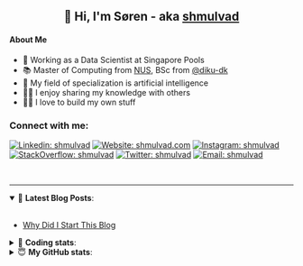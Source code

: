 <h2 align="center">
	👋 Hi, I'm Søren - aka <a href="https://shmulvad.com">shmulvad</a>
</h2>

#### About Me
- 🤖 Working as a Data Scientist at Singapore Pools
- 📚 Master of Computing from [NUS], BSc from [@diku-dk]
- 🧠 My field of specialization is artificial intelligence
- 👨‍🏫 I enjoy sharing my knowledge with others
- 👨‍💻 I love to build my own stuff

### Connect with me:

[![Linkedin: shmulvad](https://img.shields.io/badge/shmulvad-blue?style=flat&logo=Linkedin&logoColor=white)][linkedin]
[![Website: shmulvad.com](https://img.shields.io/badge/shmulvad.com-47CCCC?&style=flat&logo=Google-Chrome&logoColor=white)][website]
[![Instagram: shmulvad](https://img.shields.io/badge/-@shmulvad-purple?style=flat&logo=Instagram&logoColor=white)][instagram]
[![StackOverflow: shmulvad](https://img.shields.io/badge/shmulvad-FE7A16?style=flat&logo=stack-overflow&logoColor=white)][stackOverflow]
[![Twitter: shmulvad](https://img.shields.io/badge/@shmulvad-1ca0f1?style=flat&logo=twitter&logoColor=white)][twitter]
[![Email: shmulvad](https://img.shields.io/badge/shmulvad-D14836?style=flat&logo=gmail&logoColor=white)][mail]

<br />

---

<details open>
 <summary>📕 <b>Latest Blog Posts</b>: </summary>

<br>

<!-- BLOG-POST-LIST:START -->
- [Why Did I Start This Blog](https://shmulvad.com/blog/why-did-start-this-blog)
<!-- BLOG-POST-LIST:END -->

</details>

<!-- --- -->

<details>
 <summary>🤖 <b>Coding stats</b>: </summary>

<br>

NOTE: Doesn't track coding at work or work done in environments such as Jupyter Notebooks.

<!--START_SECTION:waka-->
![Code Time](http://img.shields.io/badge/Code%20Time-1%2C840%20hrs%2044%20mins-blue)

**I'm a Night 🦉** 

```text
🌞 Morning                448 commits         ██░░░░░░░░░░░░░░░░░░░░░░░   09.12 % 
🌆 Daytime                1309 commits        ███████░░░░░░░░░░░░░░░░░░   26.65 % 
🌃 Evening                1991 commits        ██████████░░░░░░░░░░░░░░░   40.54 % 
🌙 Night                  1163 commits        ██████░░░░░░░░░░░░░░░░░░░   23.68 % 
```


📊 **This Week I Spent My Time On** 

```text
💬 Programming Languages: 
Python                   13 hrs 27 mins      ██████████████████░░░░░░░   71.17 % 
Other                    2 hrs 53 mins       ████░░░░░░░░░░░░░░░░░░░░░   15.28 % 
HTML                     1 hr 32 mins        ██░░░░░░░░░░░░░░░░░░░░░░░   08.13 % 
YAML                     30 mins             █░░░░░░░░░░░░░░░░░░░░░░░░   02.70 % 
Bash                     16 mins             ░░░░░░░░░░░░░░░░░░░░░░░░░   01.42 % 

🔥 Editors: 
VS Code                  16 hrs 2 mins       █████████████████████░░░░   84.76 % 
Zsh                      2 hrs 52 mins       ████░░░░░░░░░░░░░░░░░░░░░   15.24 % 

🐱‍💻 Projects: 
hit-locator              6 hrs 55 mins       █████████░░░░░░░░░░░░░░░░   36.61 % 
overvaagning-admin       6 hrs 4 mins        ████████░░░░░░░░░░░░░░░░░   32.09 % 
company-scrapers         5 hrs 27 mins       ███████░░░░░░░░░░░░░░░░░░   28.88 % 
search_string            25 mins             █░░░░░░░░░░░░░░░░░░░░░░░░   02.23 % 
Terminal                 2 mins              ░░░░░░░░░░░░░░░░░░░░░░░░░   00.19 % 
```


 Last Updated on 25/03/2023 18:40:55 UTC
<!--END_SECTION:waka-->

</details>

<!-- --- -->

<details>
 <summary>😇 <b>My GitHub stats</b>: </summary>

<br>

<img align="left" alt="shmulvad's Github Stats" src="https://github-readme-stats.vercel.app/api?username=shmulvad&show_icons=true&hide_border=true" />

</details>



[website]: https://shmulvad.com
[twitter]: https://twitter.com/shmulvad
[linkedin]: https://linkedin.com/in/shmulvad
[instagram]: https://instagram.com/shmulvad
[stackOverflow]: https://stackoverflow.com/users/9248793/shmulvad
[mail]: mailto:shmulvad@gmail.com
[@diku-dk]: https://github.com/diku-dk
[github]: https://github.com/shmulvad
[NUS]: https://www.nus.edu.sg
